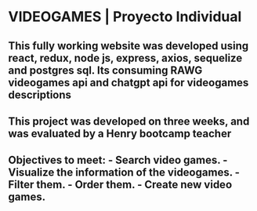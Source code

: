 # **VIDEOGAMES** | Proyecto Individual
<h2>This fully working website was developed using react, redux, node js, express, axios, sequelize and postgres sql. Its consuming RAWG videogames api and chatgpt api for videogames descriptions</h2>
<h2>This project was developed on three weeks, and was evaluated by a Henry bootcamp teacher</h2>

<h2>Objectives to meet:
- Search video games.
- Visualize the information of the videogames.
- Filter them.
- Order them.
- Create new video games.</h2>

